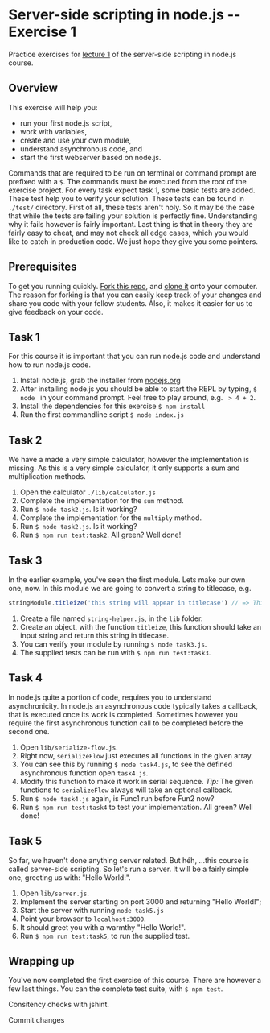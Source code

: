 # Server-side scripting in node.js -- Exercise 1

Practice exercises for [lecture 1]() of the server-side scripting in node.js course.


## Overview
This exercise will help you:

* run your first node.js script,
* work with variables,
* create and use your own module,
* understand asynchronous code, and
* start the first webserver based on node.js.

Commands that are required to be run on terminal or command prompt are prefixed with a ```$```. The commands must be executed from the root of the exercise project. For every task expect task 1, some basic tests are added. These test help you to verify your solution. These tests can be found in ```./test/``` directory. First of all, these tests aren't holy. So it may be the case that while the tests are failing your solution is perfectly fine. Understanding why it fails however is fairly important. Last thing is that in theory they are fairly easy to cheat, and may not check all edge cases, which you would like to catch in production code. We just hope they give you some pointers. 


## Prerequisites
To get you running quickly. [Fork this repo](), and [clone it]() onto your computer. The reason for forking is that you can easily keep track of your changes and share you code with your fellow students. Also, it makes it easier for us to give feedback on your code.


## Task 1
For this course it is important that you can run node.js code and understand how to run node.js code.

1. Install node.js, grab the installer from [nodejs.org](http://nodejs.org)
2. After installing node.js you should be able to start the REPL by typing, ```$ node ``` in your command prompt. Feel free to play around, e.g. ``` > 4 + 2```.
3. Install the dependencies for this exercise ```$ npm install ```
4. Run the first commandline script ``` $ node index.js ``` 


## Task 2
We have a made a very simple calculator, however the implementation is missing. As this is a very simple calculator, it only supports a sum and multiplication methods. 

1. Open the calculator ```./lib/calculator.js```
2. Complete the implementation for the ```sum``` method.
3. Run ```$ node task2.js```. Is it working?
4. Complete the implementation for the ```multiply``` method.
5. Run ```$ node task2.js```. Is it working?
6. Run ```$ npm run test:task2```. All green? Well done!


## Task 3
In the earlier example, you've seen the first module. Lets make our own one, now. In this module we are going to convert a string to titlecase, e.g. 

```javascript
stringModule.titleize('this string will appear in titlecase') // => This String Will Appear In Titlecase
```

1. Create a file named ```string-helper.js```, in the ```lib``` folder. 
2. Create an object, with the function ```titleize```, this function should take an input string and return this string in titlecase.
3. You can verify your module by running ```$ node task3.js```. 
4. The supplied tests can be run with ```$ npm run test:task3```.


## Task 4
In node.js quite a portion of code, requires you to understand asynchronicity. In node.js an asynchronous code typically takes a callback, that is executed once its work is completed. Sometimes however you require the first asynchronous function call to be completed before the second one. 

1. Open ```lib/serialize-flow.js```.
2. Right now, ```serializeFlow``` just executes all functions in the given array.
3. You can see this by running ```$ node task4.js```, to see the defined asynchronous function open ```task4.js```.
3. Modify this function to make it work in serial sequence. *Tip:* The given functions to ```serializeFlow``` always will take an optional callback.
4. Run ```$ node task4.js``` again, is Func1 run before Fun2 now?
5. Run ```$ npm run test:task4``` to test your implementation. All green? Well done!


## Task 5
So far, we haven't done anything server related. But héh, ...this course is called server-side scripting. So let's run a server. It will be a fairly simple one, greeting us with: "Hello World!".

1. Open ```lib/server.js```.
2. Implement the server starting on port 3000 and returning "Hello World!";
3. Start the server with running ```node task5.js```
4. Point your browser to ```localhost:3000```.
5. It should greet you with a warmthy "Hello World!".
6. Run ```$ npm run test:task5```, to run the supplied test.


## Wrapping up
You've now completed the first exercise of this course. There are however a few last things. You can the complete test suite, with ```$ npm test```. 

Consitency checks with jshint.

Commit changes



